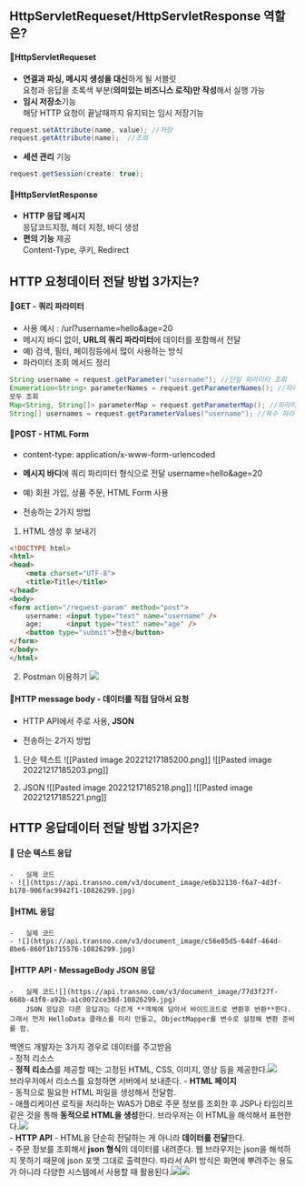 
## HttpServletRequeset/HttpServletResponse 역할은?
#### 📌HttpServletRequeset
- **연결과 파싱, 메시지 생성을 대신**하게 될 서블릿  
	요청과 응답을 초록색 부분(**의미있는 비즈니스 로직)만 작성**해서 실행 가능  
- **임시 저장소**기능  
	해당 HTTP 요청이 끝날때까지 유지되는 임시 저장기능
```java
request.setAttribute(name, value); //저장
request.getAttribute(name);  //조회
```
-   **세션 관리** 기능  
```java
request.getSession(create: true);
```

#### 📌HttpServletResponse
-    **HTTP 응답 메시지**  
	응답코드지정, 헤더 지정, 바디 생성  
-   **편의 기능** 제공  
	Content-Type, 쿠키, Redirect  


## HTTP 요청데이터 전달 방법 3가지는?
#### 📌GET - 쿼리 파라미터  
-   사용 예시 : /url?username=hello&age=20  
-   메시지 바디 없이, **URL의 쿼리 파라미터**에 데이터를 포함해서 전달
-   예) 검색, 필터, 페이징등에서 많이 사용하는 방식  
-   파라미터 조회 메서드 정리
```java
String username = request.getParameter("username"); //단일 파라미터 조회  
Enumeration<String> parameterNames = request.getParameterNames(); //파라미터 이름들  
모두 조회  
Map<String, String[]> parameterMap = request.getParameterMap(); //파라미터를 Map으로 조회  
String[] usernames = request.getParameterValues("username"); //복수 파라미터 조회
```


#### 📌POST - HTML Form  
-   content-type: application/x-www-form-urlencoded  
-   **메시지 바디**에 쿼리 파리미터 형식으로 전달 username=hello&age=20  
-   예) 회원 가입, 상품 주문, HTML Form 사용  

-  전송하는 2가지 방법  
1) HTML 생성 후 보내기
```html
<!DOCTYPE html>  
<html>  
<head>  
    <meta charset="UTF-8">  
    <title>Title</title>  
</head>  
<body>  
<form action="/request-param" method="post">  
    username: <input type="text" name="username" />  
    age:      <input type="text" name="age" />  
    <button type="submit">전송</button>  
</form>  
</body>  
</html>
```

2) Postman 이용하기
![](https://api.transno.com/v3/document_image/3d438d46-5249-4f2f-aafb-7aa687050b51-10826299.jpg)  


#### 📌HTTP message body - 데이터를 직접 담아서 요청  
-   HTTP API에서 주로 사용, **JSON**  

-  전송하는 2가지 방법  
1) 단순 텍스트
![[Pasted image 20221217185200.png]]
![[Pasted image 20221217185203.png]]

2) JSON
![[Pasted image 20221217185218.png]]
![[Pasted image 20221217185221.png]]



## HTTP 응답데이터 전달 방법 3가지은?
#### 📌  단순 텍스트 응답  
	-   실제 코드
	- ![](https://api.transno.com/v3/document_image/e6b32130-f6a7-4d3f-b178-906fac9942f1-10826299.jpg)  
#### 📌HTML 응답  
	-   실제 코드
	- ![](https://api.transno.com/v3/document_image/c56e85d5-64df-464d-8be6-860f1b715576-10826299.jpg)  
#### 📌HTTP API - MessageBody JSON 응답  
	-   실제 코드![](https://api.transno.com/v3/document_image/77d3f27f-668b-43f0-a92b-a1c0072ce38d-10826299.jpg)  
		JSON 응답은 다른 응답과는 다르게 **객체에 담아서 바이드코드로 변환후 반환**한다. 그래서 먼저 HelloData 클래스를 미리 만들고, ObjectMapper를 변수로 설정해 변환 준비를 함.


백엔드 개발자는 3가지 경우로 데이터를 주고받음  
	-   정적 리소스  
		-   **정적 리소스**를 제공할 때는 고정된 HTML, CSS, 이미지, 영상 등을 제공한다.![](https://api.transno.com/v3/document_image/511ab416-6cf7-48ce-a556-15d38951ef4b-10826299.jpg)  
		   브라우저에서 리소스를 요청하면 서버에서 보내준다. 
	-   **HTML 페이지**  
		-   동적으로 필요한 HTML 파일을 생성해서 전달함.  
		-   애플리케이션 로직을 처리하는 WAS가 DB로 주문 정보를 조회한 후 JSP나 타임리프 같은 것을 통해 **동적으로 HTML을 생성**한다. 브라우저는 이 HTML을 해석해서 표현한다.![](https://api.transno.com/v3/document_image/06b48f67-b10e-4fed-a24d-607ed41578cf-10826299.jpg)  
	-   **HTTP API**
		-   HTML을 단순히 전달하는 게 아니라 **데이터를 전달**한다.  
		-   주문 정보를 조회해서 **json 형식**의 데이터를 내려준다. 웹 브라우저는 json을 해석하지 못하기 때문에 json 포맷 그대로 출력한다. 따라서 API 방식은 화면에 뿌려주는 용도가 아니라 다양한 시스템에서 사용할 때 활용된다.![](https://api.transno.com/v3/document_image/9af3de29-52dd-4fcb-b1af-1ad65967bc6f-10826299.jpg)![](https://api.transno.com/v3/document_image/522f62ca-b972-4031-be03-2dec4e15694f-10826299.jpg)  